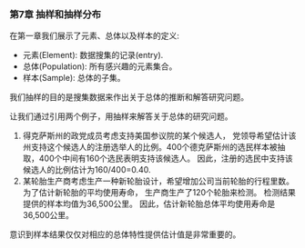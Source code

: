 ### 第7章 抽样和抽样分布

  在第一章我们展示了元素、总体以及样本的定义:
  * 元素(Element): 数据搜集的记录(entry).
  * 总体(Population): 所有感兴趣的元素集合。
  * 样本(Sample): 总体的子集。
  
  我们抽样的目的是搜集数据来作出关于总体的推断和解答研究问题。

  让我们通过引用两个例子，用抽样来解答关于总体的研究问题。
  1. 得克萨斯州的政党成员考虑支持美国参议院的某个候选人， 党领导希望估计该州支持这个候选人的注册选举人的比例。400个德克萨斯州的选民样本被抽取，400个中间有160个选民表明支持该候选人。 因此，注册的选民中支持该候选人的比例估计为160/400=0.40.
  2. 某轮胎生产商考虑生产一种新轮胎设计，希望增加公司当前轮胎的行程里数。为了估计新轮胎的平均使用寿命， 生产商生产了120个轮胎来检测。 检测结果提供的样本均值为36,500公里。 因此，估计新轮胎总体平均使用寿命是36,500公里。
  
  意识到样本结果仅仅对相应的总体特性提供估计值是非常重要的。
